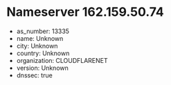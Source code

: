 # Nameserver 162.159.50.74

* as_number: 13335
* name: Unknown
* city: Unknown
* country: Unknown
* organization: CLOUDFLARENET
* version: Unknown
* dnssec: true
